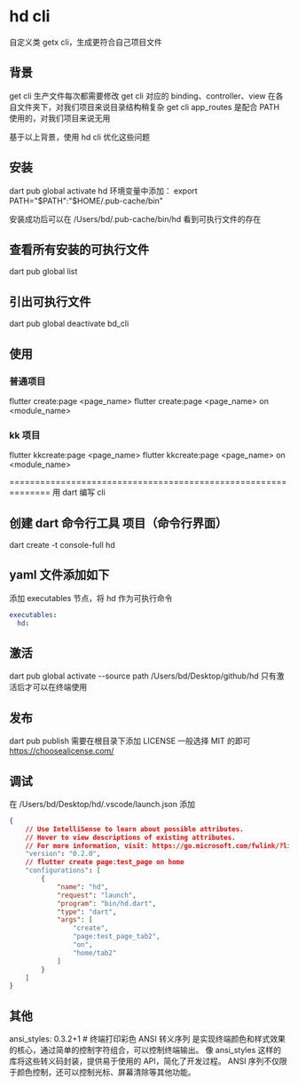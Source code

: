 # hd cli
自定义类 getx cli，生成更符合自己项目文件

## 背景
get cli 生产文件每次都需要修改
get cli 对应的 binding、controller、view 在各自文件夹下，对我们项目来说目录结构稍复杂
get cli app_routes 是配合 PATH 使用的，对我们项目来说无用

基于以上背景，使用 hd cli 优化这些问题

## 安装
dart pub global activate hd
环境变量中添加：
export PATH="$PATH":"$HOME/.pub-cache/bin"

安装成功后可以在 /Users/bd/.pub-cache/bin/hd 看到可执行文件的存在

## 查看所有安装的可执行文件
dart pub global list

## 引出可执行文件
dart pub global deactivate bd_cli

## 使用
### 普通项目
flutter create:page <page_name>
flutter create:page <page_name> on <module_name>

### kk 项目
flutter kkcreate:page <page_name>
flutter kkcreate:page <page_name> on <module_name>

============================================================== 用 dart 编写 cli
## 创建 dart 命令行工具 项目（命令行界面）
dart create -t console-full hd  

## yaml 文件添加如下
添加 executables 节点，将 hd 作为可执行命令
```yaml
executables:
  hd: 
```

## 激活
dart pub global activate --source path /Users/bd/Desktop/github/hd
只有激活后才可以在终端使用

## 发布
dart pub publish
需要在根目录下添加  LICENSE
一般选择 MIT 的即可
https://choosealicense.com/

## 调试
在 /Users/bd/Desktop/hd/.vscode/launch.json 添加
```json
{
    // Use IntelliSense to learn about possible attributes.
    // Hover to view descriptions of existing attributes.
    // For more information, visit: https://go.microsoft.com/fwlink/?linkid=830387
    "version": "0.2.0",
    // flutter create page:test_page on home
    "configurations": [
        {
            "name": "hd",
            "request": "launch",
            "program": "bin/hd.dart",
            "type": "dart",
            "args": [
                "create",
                "page:test_page_tab2",
                "on",
                "home/tab2"
            ]
        }
    ]
}
```

## 其他
ansi_styles: 0.3.2+1 # 终端打印彩色
ANSI 转义序列 是实现终端颜色和样式效果的核心，通过简单的控制字符组合，可以控制终端输出。
像 ansi_styles 这样的库将这些转义码封装，提供易于使用的 API，简化了开发过程。
ANSI 序列不仅限于颜色控制，还可以控制光标、屏幕清除等其他功能。


